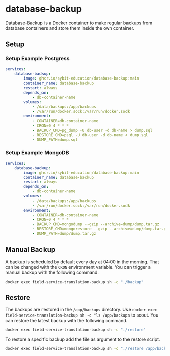 # database-backup

Database-Backup is a Docker container to make regular backups from database containers and store them inside the own container. 

## Setup

### Setup Example Postgress

```yml
services:
    database-backup:
        image: ghcr.io/sybit-education/database-backup:main
        container_name: database-backup
        restart: always
        depends_on:
            - db-container-name
        volumes:
            - /data/backups:/app/backups
            - /var/run/docker.sock:/var/run/docker.sock
        environment:
            - CONTAINER=db-container-name
            - CRON=0 4 * * *
            - BACKUP_CMD=pg_dump -U db-user -d db-name > dump.sql
            - RESTORE_CMD=psql -U db-user -d db-name < dump.sql
            - DUMP_PATH=dump.sql
```

### Setup Example MongoDB

```yml
services:
    database-backup:
        image: ghcr.io/sybit-education/database-backup:main
        container_name: database-backup
        restart: always
        depends_on:
            - db-container-name
        volumes:
            - /data/backups:/app/backups
            - /var/run/docker.sock:/var/run/docker.sock
        environment:
            - CONTAINER=db-container-name
            - CRON=0 4 * * *
            - BACKUP_CMD=mongodump --gzip --archive=dump/dump.tar.gz
            - RESTORE_CMD=mongorestore --gzip --archive=dump/dump.tar.gz
            - DUMP_PATH=dump/dump.tar.gz
```

## Manual Backup

A backup is scheduled by default every day at 04:00 in the morning. That can be changed with the `CRON` environment variable.
You can trigger a manual backup with the following command.

```sh
docker exec field-service-translation-backup sh -c "./backup"
```

## Restore

The backups are restored in the `/app/backups` directory. Use `docker exec field-service-translation-backup sh -c "ls /app/backups` to scout.
You can restore the latest backup with the following command.

```sh
docker exec field-service-translation-backup sh -c "./restore"
```

To restore a specific backup add the file as argument to the restore script.

```sh
docker exec field-service-translation-backup sh -c "./restore /app/backups/backup_20241129134348.tar.gz"
```